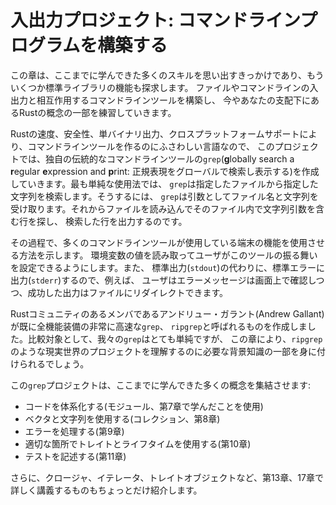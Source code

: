 <!-- # An I/O Project: Building a Command Line Program -->

# 入出力プロジェクト: コマンドラインプログラムを構築する

<!-- This chapter is a recap of the many skills you’ve learned so far and an -->
<!-- exploration of a few more standard library features. We’ll build a command line -->
<!-- tool that interacts with file and command line input/output to practice some of -->
<!-- the Rust concepts you now have under your belt. -->

この章は、ここまでに学んできた多くのスキルを思い出すきっかけであり、もういくつか標準ライブラリの機能も探求します。
ファイルやコマンドラインの入出力と相互作用するコマンドラインツールを構築し、
今やあなたの支配下にあるRustの概念の一部を練習していきます。

<!-- Rust’s speed, safety, single binary output, and cross-platform support make it -->
<!-- an ideal language for creating command line tools, so for our project, we’ll -->
<!-- make our own version of the classic command line tool `grep` (**g**lobally -->
<!-- search a **r**egular **e**xpression and **p**rint). In the simplest use case, -->
<!-- `grep` searches a specified file for a specified string. To do so, `grep` takes -->
<!-- as its arguments a filename and a string. Then it reads the file, finds lines -->
<!-- in that file that contain the string argument, and prints those lines. -->

Rustの速度、安全性、単バイナリ出力、クロスプラットフォームサポートにより、コマンドラインツールを作るのにふさわしい言語なので、
このプロジェクトでは、独自の伝統的なコマンドラインツールの`grep`(**g**lobally search a **r**egular **e**xpression
and **p**rint: 正規表現をグローバルで検索し表示する)を作成していきます。最も単純な使用法では、
`grep`は指定したファイルから指定した文字列を検索します。そうするには、
`grep`は引数としてファイル名と文字列を受け取ります。それからファイルを読み込んでそのファイル内で文字列引数を含む行を探し、
検索した行を出力するのです。

<!-- Along the way, we’ll show how to make our command line tool use features of the -->
<!-- terminal that many command line tools use. We’ll read the value of an -->
<!-- environment variable to allow the user to configure the behavior of our tool. -->
<!-- We’ll also print to the standard error console stream (`stderr`) instead of -->
<!-- standard output (`stdout`), so, for example, the user can redirect successful -->
<!-- output to a file while still seeing error messages onscreen. -->

その過程で、多くのコマンドラインツールが使用している端末の機能を使用させる方法を示します。
環境変数の値を読み取ってユーザがこのツールの振る舞いを設定できるようにします。また、
標準出力(`stdout`)の代わりに、標準エラーに出力(`stderr`)するので、例えば、
ユーザはエラーメッセージは画面上で確認しつつ、成功した出力はファイルにリダイレクトできます。

<!-- One Rust community member, Andrew Gallant, has already created a fully -->
<!-- featured, very fast version of `grep`, called `ripgrep`. By comparison, our -->
<!-- version of `grep` will be fairly simple, but this chapter will give you some of -->
<!-- the background knowledge you need to understand a real-world project like -->
<!-- `ripgrep`. -->

Rustコミュニティのあるメンバであるアンドリュー・ガラント(Andrew Gallant)が既に全機能装備の非常に高速な`grep`、
`ripgrep`と呼ばれるものを作成しました。比較対象として、我々の`grep`はとても単純ですが、
この章により、`ripgrep`のような現実世界のプロジェクトを理解するのに必要な背景知識の一部を身に付けられるでしょう。

<!-- Our `grep` project will combine a number of concepts you’ve learned so far: -->

この`grep`プロジェクトは、ここまでに学んできた多くの概念を集結させます:

<!-- * Organizing code (using what you learned in modules, Chapter 7) -->
<!-- * Using vectors and strings (collections, Chapter 8) -->
<!-- * Handling errors (Chapter 9) -->
<!-- * Using traits and lifetimes where appropriate (Chapter 10) -->
<!-- * Writing tests (Chapter 11) -->

* コードを体系化する(モジュール、第7章で学んだことを使用)
* ベクタと文字列を使用する(コレクション、第8章)
* エラーを処理する(第9章)
* 適切な箇所でトレイトとライフタイムを使用する(第10章)
* テストを記述する(第11章)

<!-- We’ll also briefly introduce closures, iterators, and trait objects, which -->
<!-- Chapters 13 and 17 will cover in detail. -->

さらに、クロージャ、イテレータ、トレイトオブジェクトなど、第13章、17章で詳しく講義するものもちょっとだけ紹介します。
